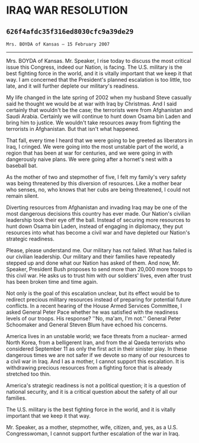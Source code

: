 # IRAQ WAR RESOLUTION
## `626f4afdc35f316ed8030cfc9a39de29`
`Mrs. BOYDA of Kansas — 15 February 2007`

---


Mrs. BOYDA of Kansas. Mr. Speaker, I rise today to discuss the most 
critical issue this Congress, indeed our Nation, is facing. The U.S. 
military is the best fighting force in the world, and it is vitally 
important that we keep it that way. I am concerned that the President's 
planned escalation is too little, too late, and it will further deplete 
our military's readiness.

My life changed in the late spring of 2002 when my husband Steve 
casually said he thought we would be at war with Iraq by Christmas. And 
I said certainly that wouldn't be the case; the terrorists were from 
Afghanistan and Saudi Arabia. Certainly we will continue to hunt down 
Osama bin Laden and bring him to justice. We wouldn't take resources 
away from fighting the terrorists in Afghanistan. But that isn't what 
happened.

That fall, every time I heard that we were going to be greeted as 
liberators in Iraq, I cringed. We were going into the most unstable 
part of the world, a region that has been at war for centuries, and we 
were going in with dangerously naive plans. We were going after a 
hornet's nest with a baseball bat.

As the mother of two and stepmother of five, I felt my family's very 
safety was being threatened by this diversion of resources. Like a 
mother bear who senses, no, who knows that her cubs are being 
threatened, I could not remain silent.

Diverting resources from Afghanistan and invading Iraq may be one of 
the most dangerous decisions this country has ever made. Our Nation's 
civilian leadership took their eye off the ball. Instead of securing 
more resources to hunt down Osama bin Laden, instead of engaging in 
diplomacy, they put resources into what has become a civil war and have 
depleted our Nation's strategic readiness.

Please, please understand me. Our military has not failed. What has 
failed is our civilian leadership. Our military and their families have 
repeatedly stepped up and done what our Nation has asked of them. And 
now, Mr. Speaker, President Bush proposes to send more than 20,000 more 
troops to this civil war. He asks us to trust him with our soldiers' 
lives, even after trust has been broken time and time again.

Not only is the goal of this escalation unclear, but its effect would 
be to redirect precious military resources instead of preparing for 
potential future conflicts. In a recent hearing of the House Armed 
Services Committee, I asked General Peter Pace whether he was satisfied 
with the readiness levels of our troops. His response? ''No, ma'am, I'm 
not.'' General Peter Schoomaker and General Steven Blum have echoed his 
concerns.

America lives in an unstable world; we face threats from a nuclear-
armed North Korea, from a belligerent Iran, and from the al Qaeda 
terrorists who considered September 11 as only the first act in their 
sinister play. In these dangerous times we are not safer if we devote 
so many of our resources to a civil war in Iraq. And I as a mother, I 
cannot support this escalation. It is withdrawing precious resources 
from a fighting force that is already stretched too thin.

America's strategic readiness is not a political question; it is a 
question of national security, and it is a critical question about the 
safety of all our families.

The U.S. military is the best fighting force in the world, and it is 
vitally important that we keep it that way.

Mr. Speaker, as a mother, stepmother, wife, citizen, and, yes, as a 
U.S. Congresswoman, I cannot support further escalation of the war in 
Iraq.